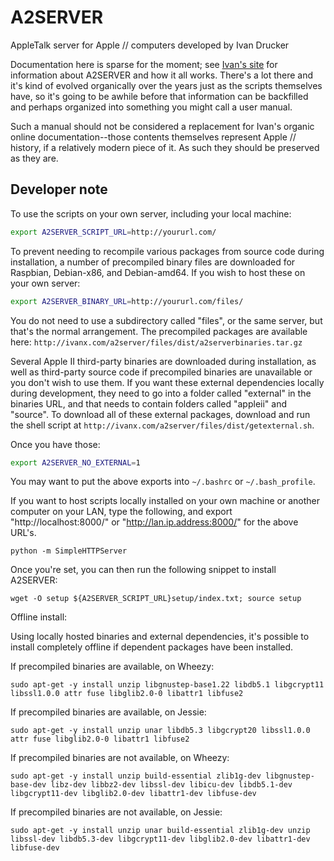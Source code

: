 # A2SERVER
AppleTalk server for Apple // computers developed by Ivan Drucker

Documentation here is sparse for the moment; see [Ivan's site]() for
information about A2SERVER and how it all works.  There's a lot there and it's
kind of evolved organically over the years just as the scripts themselves
have, so it's going to be awhile before that information can be backfilled and
perhaps organized into something you might call a user manual.

Such a manual should not be considered a replacement for Ivan's organic online
documentation--those contents themselves represent Apple // history, if a
relatively modern piece of it.  As such they should be preserved as they are.

## Developer note

To use the scripts on your own server, including your local machine:

~~~ bash
export A2SERVER_SCRIPT_URL=http://yoururl.com/
~~~

To prevent needing to recompile various packages from source code during
installation, a number of precompiled binary files are downloaded for Raspbian,
Debian-x86, and Debian-amd64. If you wish to host these on your own server:

~~~ bash
export A2SERVER_BINARY_URL=http://yoururl.com/files/
~~~

You do not need to use a subdirectory called "files", or the same server, but
that's the normal arrangement. The precompiled packages are available here:
`http://ivanx.com/a2server/files/dist/a2serverbinaries.tar.gz`

Several Apple II third-party binaries are downloaded during installation, as
well as third-party source code if precompiled binaries are unavailable or
you don't wish to use them. If you want these external dependencies locally
during development, they need to go into a folder called "external" in
the binaries URL, and that needs to contain folders called "appleii" and
"source". To download all of these external packages, download and run the
shell script at
`http://ivanx.com/a2server/files/dist/getexternal.sh`.

Once you have those:

~~~ bash
export A2SERVER_NO_EXTERNAL=1
~~~

You may want to put the above exports into `~/.bashrc` or `~/.bash_profile`.

If you want to host scripts locally installed on your own machine or another
computer on your LAN, type the following, and export "http://localhost:8000/"
or "http://lan.ip.address:8000/" for the above URL's.

~~~
python -m SimpleHTTPServer
~~~

Once you're set, you can then run the following snippet to install A2SERVER:

~~~
wget -O setup ${A2SERVER_SCRIPT_URL}setup/index.txt; source setup
~~~


Offline install:

Using locally hosted binaries and external dependencies, it's possible to
install completely offline if dependent packages have been installed.

If precompiled binaries are available, on Wheezy:

~~~
sudo apt-get -y install unzip libgnustep-base1.22 libdb5.1 libgcrypt11 libssl1.0.0 attr fuse libglib2.0-0 libattr1 libfuse2
~~~

If precompiled binaries are available, on Jessie:

~~~
sudo apt-get -y install unzip unar libdb5.3 libgcrypt20 libssl1.0.0 attr fuse libglib2.0-0 libattr1 libfuse2
~~~

If precompiled binaries are not available, on Wheezy:

~~~
sudo apt-get -y install unzip build-essential zlib1g-dev libgnustep-base-dev libz-dev libbz2-dev libssl-dev libicu-dev libdb5.1-dev libgcrypt11-dev libglib2.0-dev libattr1-dev libfuse-dev
~~~

If precompiled binaries are not available, on Jessie:

~~~
sudo apt-get -y install unzip unar build-essential zlib1g-dev unzip libssl-dev libdb5.3-dev libgcrypt11-dev libglib2.0-dev libattr1-dev libfuse-dev
~~~


[Ivan's site]: http://appleii.ivanx.com/a2server/
